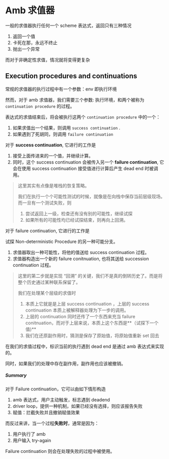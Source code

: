 # Amb 求值器

一般的求值器执行任何一个 scheme 表达式，返回只有三种情况
1. 返回一个值
2. 卡死在那，永远不终止
3. 抛出一个异常

而对于非确定性求值，情况就将变得更复杂



## Execution procedures and continuations

常规的求值器的执行过程中有一个参数：env 即执行环境

然而，对于 amb 求值器，我们需要三个参数: 执行环境，和两个被称为 `continuation procedure` 的过程。

表达式的求值结束后，将会被执行这两个 `continuation procedure` 中的一个：

1. 如果求值出一个结果，则调用 `success continuation` .
2. 如果遇到了死胡同，则调用 `failure continuation`



对于 **success continuation**, 它进行的工作是

1. 接受上面传进来的一个值，并继续计算。
2. 同时，这个 success continuation 会被传入另一个 **failure continuation**,  它会在使用 success continuation 接受值进行计算后产生 dead end 时被调用。

> 这里其实有点像是堆栈的恢复策略。
>
> 我们在执行一个个可能性测试的时候，就像是在向栈中保存当前层级现场。而一旦有一个测试失败，则
>
> 1. 尝试返回上一级，检查还有没有别的可能性，继续试探
> 2. 如果所有的可能性均已经试探结束，则再向上回溯。



对于 failure continuation, 它进行的工作是

试探 Non-deterministic Procedure 的另一种可能分支。

1. 求值器取出一种可能性，将他的值送给 success continuation 过程。
2. 求值器构造出一个新的 failure conitnuation, 也将其送给 succession continuation 过程。

> 这里的第二步就是实现 “回溯” 的关键，我们不是真的倒转历史了。而是将整个历史通过某种联系保留了。
>
> 我们在处理某个层级的求值时
>
> 1. 本质上它就是是上层 success continuation ，上层的 success continuation 本质上被解释器处理为下一步的调用。
> 2. 上层的 continuation 同时还传了一个东西来充当 failure conitnuation，而对于上层来说，本质上这个东西是**（试探下一个值)** 
> 3. 我们在还原副作用时，猜测是保存了原始值，将原始值重新 set 回去



在我们的求值过程中，标识当前的执行遇到 dead end 是通过 amb 表达式来实现的。

同时，如果我们的处理中存在副作用，副作用也应该被撤销。

##### Summary

对于 Failure continuation，它可以由如下情形构造

1. amb 表达式，用户主动触发，标志遇到 deadend
2. driver loop，提供一种机制，如果已经没有选择，则应该报告失败
3. 赋值：拦截失败并且撤销赋值效果

而反过来讲，当一个过程**失败时**，通常是因为：

1. 用户执行了 amb
2. 用户输入 try-again

Failure continuation 则会在处理失败的过程中被使用。


